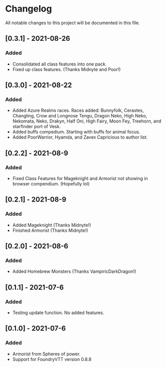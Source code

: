 # Changelog

All notable changes to this project will be documented in this file.

## [0.3.1] - 2021-08-26

### Added

- Consolidated all class features into one pack.
- Fixed up class features. (Thanks Midnyte and Poor!)


## [0.3.0] - 2021-08-22

### Added

- Added Azure Realms races. Races added: Bunnyfolk, Cerastes, Changling, Crow and Longnose Tengu, Dragon Neko, High Neko, Nekomata, Neko, Drakyn, Half Oni, High Fairy, Moon Fey, Treehorn, and starfinder port of Vesk.
- Added buffs compedium. Starting with buffs for animal focus.
- Added PoorWarrior, Hyamda, and Zavex Capricious to author list.

## [0.2.2] - 2021-08-9

### Added

- Fixed Class Features for Mageknight and Armorist not showing in browser compendium. (Hopefully lol)

## [0.2.1] - 2021-08-9

### Added

- Added Mageknight (Thanks Midnyte!)
- Finished Armorist (Thanks Midnyte!)

## [0.2.0] - 2021-08-6

### Added

- Added Homebrew Monsters (Thanks VampiricDarkDragon!)

## [0.1.1] - 2021-07-6

### Added

- Testing update function. No added features.

## [0.1.0] - 2021-07-6

### Added

- Armorist from Spheres of power.
- Support for FoundryVTT version 0.8.8
